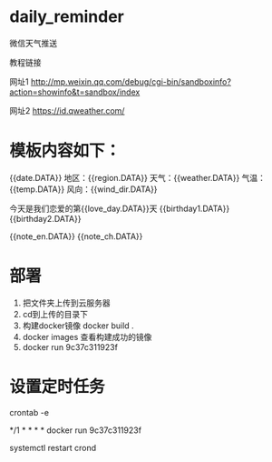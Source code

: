 # daily_reminder
微信天气推送

教程链接


网址1   http://mp.weixin.qq.com/debug/cgi-bin/sandboxinfo?action=showinfo&t=sandbox/index

网址2   https://id.qweather.com/


# 模板内容如下：

{{date.DATA}} 
地区：{{region.DATA}} 
天气：{{weather.DATA}} 
气温：{{temp.DATA}} 
风向：{{wind_dir.DATA}} 

今天是我们恋爱的第{{love_day.DATA}}天 
{{birthday1.DATA}} 
{{birthday2.DATA}}


{{note_en.DATA}} 
{{note_ch.DATA}}


# 部署
1. 把文件夹上传到云服务器
2. cd到上传的目录下
3. 构建docker镜像  docker build .
4. docker images 查看构建成功的镜像
5. docker run 9c37c311923f

# 设置定时任务
crontab -e

*/1 * * * * docker run 9c37c311923f

systemctl restart crond
